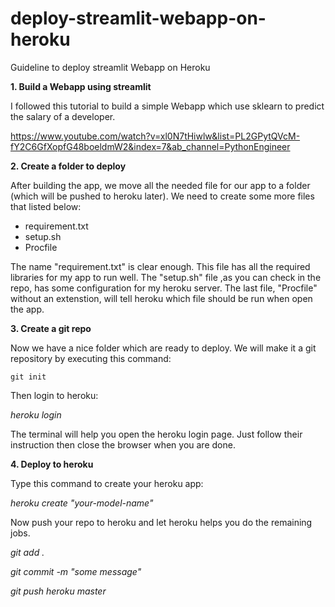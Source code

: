 # deploy-streamlit-webapp-on-heroku
Guideline to deploy streamlit Webapp on Heroku

**1. Build a Webapp using streamlit**

I followed this tutorial to build a simple Webapp which use sklearn to predict the salary of a developer.

https://www.youtube.com/watch?v=xl0N7tHiwlw&list=PL2GPytQVcM-fY2C6GfXopfG48boeldmW2&index=7&ab_channel=PythonEngineer

**2. Create a folder to deploy**

After building the app, we move all the needed file for our app to a folder (which will be pushed to heroku later).
We need to create some more files that listed below:

- requirement.txt
- setup.sh
- Procfile


The name "requirement.txt" is clear enough. This file has all the required libraries for my app to run well.
The "setup.sh" file ,as you can check in the repo, has some configuration for my heroku server.
The last file, "Procfile" without an extenstion, will tell heroku which file should be run when open the app.

**3. Create a git repo**

Now we have a nice folder which are ready to deploy. We will make it a git repository by executing this command:

<code>git init</code>

Then login to heroku:

_heroku login_

The terminal will help you open the heroku login page. Just follow their instruction then close the browser when you are done.

**4. Deploy to heroku**

Type this command to create your heroku app:

_heroku create "your-model-name"_

Now push your repo to heroku and let heroku helps you do the remaining jobs.

_git add ._ 

_git commit -m "some message"_

_git push heroku master_
